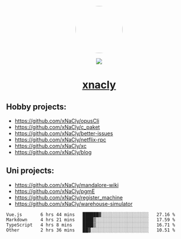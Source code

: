 <p align="center">
  <img style="border-radius: 100px" width="128" height="128" src="https://avatars.githubusercontent.com/u/47723417?v=4"/>
</p>
<p align="center">
  <img src="https://komarev.com/ghpvc/?username=xnacly&&style=flat-square"/>
</p>

<h1 align="center"><a href="https://xnacly.me"> xnacly</a> </h1>

## Hobby projects:
- https://github.com/xNaCly/opusCli
- https://github.com/xNaCly/c_paket
- https://github.com/xNaCly/better-issues
- https://github.com/xNaCly/netflix-rpc
- https://github.com/xNaCly/xc
- https://github.com/xNaCly/blog

## Uni projects:
- https://github.com/xNaCly/mandalore-wiki
- https://github.com/xNaCly/pgmE
- https://github.com/xNaCly/register_machine
- https://github.com/xNaCly/warehouse-simulator


<!--START_SECTION:waka-->

```text
Vue.js       6 hrs 44 mins   ██████▓░░░░░░░░░░░░░░░░░░   27.16 %
Markdown     4 hrs 21 mins   ████▒░░░░░░░░░░░░░░░░░░░░   17.59 %
TypeScript   4 hrs 8 mins    ████▒░░░░░░░░░░░░░░░░░░░░   16.71 %
Other        2 hrs 36 mins   ██▓░░░░░░░░░░░░░░░░░░░░░░   10.51 %
```

<!--END_SECTION:waka-->
